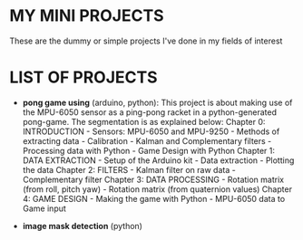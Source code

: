 # MY MINI PROJECTS
These are the dummy or simple projects I've done in my fields of interest

# LIST OF PROJECTS
 - **pong game using** (arduino, python): 
     This project is about making use of the MPU-6050 sensor as a ping-pong racket in a python-generated pong-game. 
     The segmentation is as explained below: 
         Chapter 0: INTRODUCTION
             - Sensors: MPU-6050 and MPU-9250
             - Methods of extracting data 
             - Calibration 
             - Kalman and Complementary filters
             - Processing data with Python 
             - Game Design with Python 
         Chapter 1: DATA EXTRACTION
             - Setup of the Arduino kit
             - Data extraction 
             - Plotting the data
         Chapter 2: FILTERS
             - Kalman filter on raw data
             - Complementary filter
         Chapter 3: DATA PROCESSING
             - Rotation matrix (from roll, pitch yaw)
             - Rotation matrix (from quaternion values)
         Chapter 4: GAME DESIGN 
             - Making the game with Python 
             - MPU-6050 data to Game input
         
 - **image mask detection** (python)
